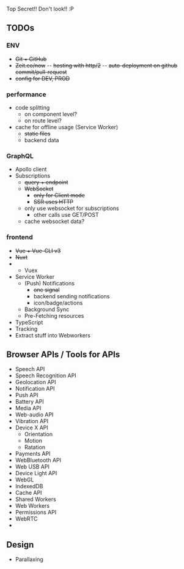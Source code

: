 Top Secret!! Don't look!! :P

## TODOs

### ENV
- ~~Git + GitHub~~
- ~~Zeit.co/now~~
-- ~~hosting with http/2~~
-- ~~auto-deployment on github commit/pull-request~~
- ~~config for DEV, PROD~~


### performance
- code splitting
  - on component level?
  - on route level?
- cache for offline usage (Service Worker)
  - ~~static files~~
  - backend data

### GraphQL
- Apollo client
- Subscriptions
  - ~~query + endpoint~~
  - ~~WebSocket~~
    - ~~only for Client mode~~
    - ~~SSR uses HTTP~~
  - only use websocket for subscriptions
    - other calls use GET/POST
  - cache websocket data?

### frontend
- ~~Vue + Vue-CLI v3~~
- ~~Nuxt~~
-  - Vuex
- Service Worker
   - (Push) Notifications
     - ~~one signal~~
     - backend sending notifications
     - icon/badge/actions
   - Background Sync
   - Pre-Fetching resources
- TypeScript
- Tracking
- Extract stuff into Webworkers

## Browser APIs / Tools for APIs
- Speech API
- Speech Recognition API
- Geolocation API
- Notification API
- Push API
- Battery API
- Media API
- Web-audio API
- Vibration API
- Device X API
  - Orientation
  - Motion
  - Ratation
- Payments API
- WebBluetooth API
- Web USB API
- Device Light API
- WebGL
- IndexedDB
- Cache API
- Shared Workers
- Web Workers
- Permissions API
- WebRTC
-

## Design
- Parallaxing
